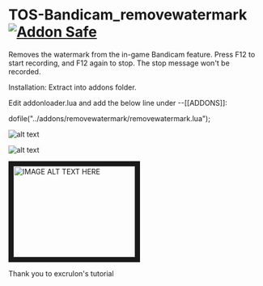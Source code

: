 # TOS-Bandicam_removewatermark [![Addon Safe](https://cdn.rawgit.com/lubien/awesome-tos/master/badges/addon-safe.svg)](https://github.com/lubien/awesome-tos#addons-badges)
Removes the watermark from the in-game Bandicam feature.  Press F12 to start recording, and F12 again to stop. The stop message won't be recorded.

Installation:
Extract into addons folder.

Edit addonloader.lua and add the below line under --[[ADDONS]]:

dofile("../addons/removewatermark/removewatermark.lua");



![alt text](http://i.imgur.com/b9zlXtC.png "Recording stopped!")

![alt text](http://i.imgur.com/MEoBgRf.jpg "Recording stopped!")


<a href="http://www.youtube.com/watch?feature=player_embedded&v=G0yBX_X9Ip0
" target="_blank"><img src="http://img.youtube.com/vi/G0yBX_X9Ip0/0.jpg" 
alt="IMAGE ALT TEXT HERE" width="240" height="180" border="10" /></a>

Thank you to excrulon's tutorial
